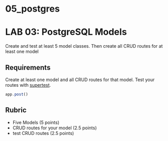 # 05_postgres
# LAB 03: PostgreSQL Models

Create and test at least 5 model classes. Then create all CRUD routes for at least one model

## Requirements

Create at least one model and all CRUD routes for that model. Test your routes
with [supertest](https://github.com/visionmedia/supertest).

```js
app.post()
```

## Rubric

* Five Models (5 points)
* CRUD routes for your model (2.5 points)
* test CRUD routes (2.5 points)